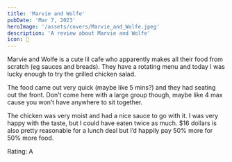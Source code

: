 ```yaml
---
title: 'Marvie and Wolfe'
pubDate: 'Mar 7, 2023'
heroImage: '/assets/covers/Marvie_and_Wolfe.jpeg'
description: 'A review about Marvie and Wolfe'
icon: 🐺
---
```


Marvie and Wolfe is a cute lil cafe who apparently makes all their food from scratch (eg sauces and breads). They have a rotating menu and today I was lucky enough to try the grilled chicken salad.

The food came out very quick (maybe like 5 mins?) and they had seating out the front. Don’t come here with a large group though, maybe like 4 max cause you won’t have anywhere to sit together.

The chicken was very moist and had a nice sauce to go with it. I was very happy with the taste, but I could have eaten twice as much. $16 dollars is also pretty reasonable for a lunch deal but I’d happily pay 50% more for 50% more food.

Rating: A

